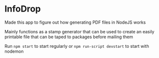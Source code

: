# InfoDrop

Made this app to figure out how generating PDF files in NodeJS works

Mainly functions as a stamp generator that can be used to create an easily printable file that can be taped to packages before mailing them

Run `npm start` to start regularly or `npm run-script devstart` to start with nodemon